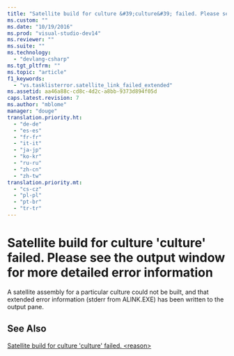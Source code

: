 ```yaml
---
title: "Satellite build for culture &#39;culture&#39; failed. Please see the output window for more detailed error information | testtitle"
ms.custom: ""
ms.date: "10/19/2016"
ms.prod: "visual-studio-dev14"
ms.reviewer: ""
ms.suite: ""
ms.technology: 
  - "devlang-csharp"
ms.tgt_pltfrm: ""
ms.topic: "article"
f1_keywords: 
  - "vs.tasklisterror.satellite_link_failed_extended"
ms.assetid: aa46a88c-cd8c-4d2c-a8bb-9373d894f05d
caps.latest.revision: 7
ms.author: "mblome"
manager: "douge"
translation.priority.ht: 
  - "de-de"
  - "es-es"
  - "fr-fr"
  - "it-it"
  - "ja-jp"
  - "ko-kr"
  - "ru-ru"
  - "zh-cn"
  - "zh-tw"
translation.priority.mt: 
  - "cs-cz"
  - "pl-pl"
  - "pt-br"
  - "tr-tr"
---
```

# Satellite build for culture &#39;culture&#39; failed. Please see the output window for more detailed error information
A satellite assembly for a particular culture could not be built, and that extended error information (stderr from ALINK.EXE) has been written to the output pane.  
  
## See Also  
 [Satellite build for culture 'culture' failed. \<reason>](../misc/satellite-build-for-culture--culture--failed.--reason-.md)